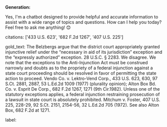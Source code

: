 **Generation:**

 Yes, I'm a chatbot designed to provide helpful and accurate information to assist with a wide range of topics and questions. How can I help you today? Feel free to ask me anything! 😊


citations: ['433 U.S. 623', '682 F.2d 1267', '407 U.S. 225']

gold_text: The Belzbergs argue that the district court appropriately granted injunctive relief under the “necessary in aid of its jurisdiction” exception and the “expressly authorized” exception. 28 U.S.C. § 2283. We disagree. We note that the exceptions to the Anti-Injunction Act must be construed narrowly and doubts as to the propriety of a federal injunction against a state court proceeding should be resolved in favor of permitting the state action to proceed. Vendo Co. v. Lektro-Vend Corp., 433 U.S. 623, 630, 97 S.Ct. 2881, 2887, 53 L.Ed.2d 1009 (1977) (plurality opinion); Alton Box Bd. Co. v. Esprit De Corp., 682 F.2d 1267, 1271 (9th Cir.1982). Unless one of the statutory exceptions applies, a federal injunction restraining prosecution of a lawsuit in state court is absolutely prohibited. Mitchum v. Foster, 407 U.S. 225, 228-29, 92 S.Ct. 2151, 2154-56, 32 L.Ed.2d 705 (1972). See also Alton Box, 682 F.2d at 1271.

label: 